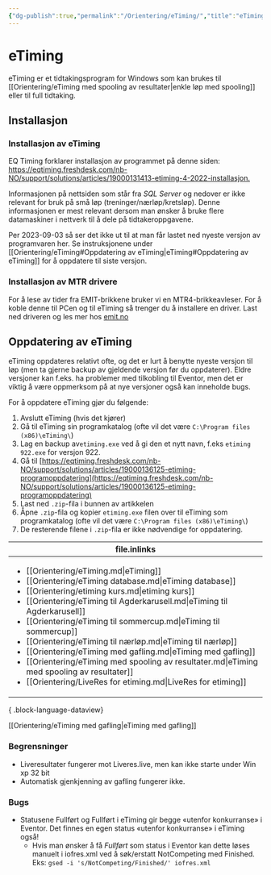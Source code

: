 ```yaml
---
{"dg-publish":true,"permalink":"/Orientering/eTiming/","title":"eTiming","tags":["etiming"]}
---
```



# eTiming
eTiming er et tidtakingsprogram for Windows som kan brukes til [[Orientering/eTiming med spooling av resultater\|enkle løp med spooling]] eller til full tidtaking.

## Installasjon

### Installasjon av eTiming
EQ Timing forklarer installasjon av programmet på denne siden: <https://eqtiming.freshdesk.com/nb-NO/support/solutions/articles/19000131413-etiming-4-2022-installasjon.>

Informasjonen på nettsiden som står fra *SQL Server* og nedover er ikke relevant for bruk på små løp (treninger/nærløp/kretsløp). Denne informasjonen er mest relevant dersom man ønsker å bruke flere datamaskiner i nettverk til å dele på tidtakeroppgavene.

Per 2023-09-03 så ser det ikke ut til at man får lastet ned nyeste versjon av programvaren her. Se instruksjonene under [[Orientering/eTiming#Oppdatering av eTiming\|eTiming#Oppdatering av eTiming]] for å oppdatere til siste versjon.

### Installasjon av MTR drivere
For å lese av tider fra EMIT-brikkene bruker vi en MTR4-brikkeavleser. For å koble denne til PCen og til eTiming så trenger du å installere en driver. Last ned driveren og les mer hos [emit.no](https://emit.no/support-base/emit-mini-time-recorder-mtr4/)

## Oppdatering av eTiming
eTiming oppdateres relativt ofte, og det er lurt å benytte nyeste versjon til løp (men ta gjerne backup av gjeldende versjon før du oppdaterer). Eldre versjoner kan f.eks. ha problemer med tilkobling til Eventor, men det er viktig å være oppmerksom på at nye versjoner også kan inneholde bugs.

For å oppdatere eTiming gjør du følgende:
1. Avslutt eTiming (hvis det kjører)
2. Gå til eTiming sin programkatalog (ofte vil det være `C:\Program files (x86)\eTiming\`)
3. Lag en backup av`etiming.exe` ved å gi den et nytt navn, f.eks `etiming 922.exe` for versjon 922.
4. Gå til [https://eqtiming.freshdesk.com/nb-NO/support/solutions/articles/19000136125-etiming-programoppdatering](https://eqtiming.freshdesk.com/nb-NO/support/solutions/articles/19000136125-etiming-programoppdatering)
5. Last ned `.zip`-fila i bunnen av artikkelen
6. Åpne `.zip`-fila og kopier `etiming.exe` filen over til eTiming som programkatalog (ofte vil det være `C:\Program files (x86)\eTiming\`)
7. De resterende filene i `.zip`-fila er ikke nødvendige for oppdatering.

| file.inlinks                                                                                                                                                                                                                                                                                                                                                                                                                                                                                                                                                                                                                                           |
| ------------------------------------------------------------------------------------------------------------------------------------------------------------------------------------------------------------------------------------------------------------------------------------------------------------------------------------------------------------------------------------------------------------------------------------------------------------------------------------------------------------------------------------------------------------------------------------------------------------------------------------------------------ |
| <ul><li>[[Orientering/eTiming.md\\|eTiming]]</li><li>[[Orientering/eTiming database.md\\|eTiming database]]</li><li>[[Orientering/etiming kurs.md\\|etiming kurs]]</li><li>[[Orientering/eTiming til Agderkarusell.md\\|eTiming til Agderkarusell]]</li><li>[[Orientering/eTiming til sommercup.md\\|eTiming til sommercup]]</li><li>[[Orientering/eTiming til nærløp.md\\|eTiming til nærløp]]</li><li>[[Orientering/eTiming med gafling.md\\|eTiming med gafling]]</li><li>[[Orientering/eTiming med spooling av resultater.md\\|eTiming med spooling av resultater]]</li><li>[[Orientering/LiveRes for etiming.md\\|LiveRes for etiming]]</li></ul> |

{ .block-language-dataview}

[[Orientering/eTiming med gafling\|eTiming med gafling]]

### Begrensninger
- Liveresultater fungerer mot Liveres.live, men kan ikke starte under Win xp 32 bit
- Automatisk gjenkjenning av gafling fungerer ikke.

### Bugs
- Statusene Fullført og Fullført i eTiming gir begge «utenfor konkurranse» i Eventor. Det finnes en egen status «utenfor konkurranse» i eTiming også!
	- Hvis man ønsker å få *Fullført* som status i Eventor kan dette løses manuelt i iofres.xml ved å søk/erstatt NotCompeting med Finished. Eks: `gsed -i 's/NotCompeting/Finished/' iofres.xml`
